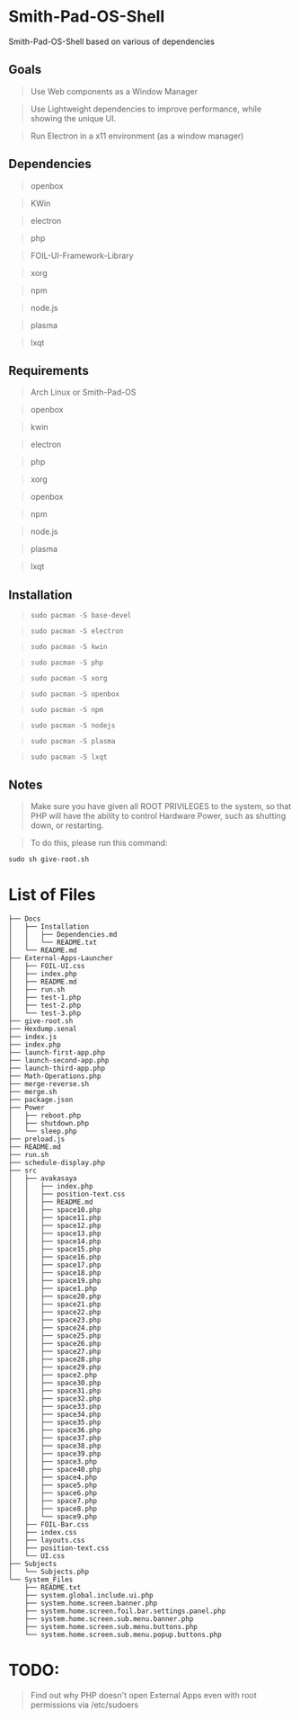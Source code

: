 # Smith-Pad-OS-Shell
Smith-Pad-OS-Shell based on various of dependencies 



## Goals 

> Use Web components as a Window Manager 

> Use Lightweight dependencies to improve performance, while showing the unique 
> UI. 


> Run Electron in a x11 environment (as a window manager)





## Dependencies

> openbox 

> KWin

> electron

> php

> FOIL-UI-Framework-Library

> xorg

> npm

> node.js

> plasma

> lxqt




## Requirements 

> Arch Linux or Smith-Pad-OS 

> openbox

> kwin

> electron

> php

> xorg 

> openbox 

> npm

> node.js

> plasma

> lxqt




## Installation 


> `sudo pacman -S base-devel`

> `sudo pacman -S electron` 

> `sudo pacman -S kwin`

> `sudo pacman -S php`

> `sudo pacman -S xorg`

> `sudo pacman -S openbox`

> `sudo pacman -S npm`

> `sudo pacman -S nodejs`

> `sudo pacman -S plasma`

> `sudo pacman -S lxqt`



## Notes 

> Make sure you have given all ROOT PRIVILEGES to the system, so that PHP 
> will have the ability to control Hardware Power, such as shutting down, 
> or restarting. 


> To do this, please run this command: 

`sudo sh give-root.sh`



# List of Files 

```shell
├── Docs
│   ├── Installation
│   │   ├── Dependencies.md
│   │   └── README.txt
│   └── README.md
├── External-Apps-Launcher
│   ├── FOIL-UI.css
│   ├── index.php
│   ├── README.md
│   ├── run.sh
│   ├── test-1.php
│   ├── test-2.php
│   └── test-3.php
├── give-root.sh
├── Hexdump.senal
├── index.js
├── index.php
├── launch-first-app.php
├── launch-second-app.php
├── launch-third-app.php
├── Math-Operations.php
├── merge-reverse.sh
├── merge.sh
├── package.json
├── Power
│   ├── reboot.php
│   ├── shutdown.php
│   └── sleep.php
├── preload.js
├── README.md
├── run.sh
├── schedule-display.php
├── src
│   ├── avakasaya
│   │   ├── index.php
│   │   ├── position-text.css
│   │   ├── README.md
│   │   ├── space10.php
│   │   ├── space11.php
│   │   ├── space12.php
│   │   ├── space13.php
│   │   ├── space14.php
│   │   ├── space15.php
│   │   ├── space16.php
│   │   ├── space17.php
│   │   ├── space18.php
│   │   ├── space19.php
│   │   ├── space1.php
│   │   ├── space20.php
│   │   ├── space21.php
│   │   ├── space22.php
│   │   ├── space23.php
│   │   ├── space24.php
│   │   ├── space25.php
│   │   ├── space26.php
│   │   ├── space27.php
│   │   ├── space28.php
│   │   ├── space29.php
│   │   ├── space2.php
│   │   ├── space30.php
│   │   ├── space31.php
│   │   ├── space32.php
│   │   ├── space33.php
│   │   ├── space34.php
│   │   ├── space35.php
│   │   ├── space36.php
│   │   ├── space37.php
│   │   ├── space38.php
│   │   ├── space39.php
│   │   ├── space3.php
│   │   ├── space40.php
│   │   ├── space4.php
│   │   ├── space5.php
│   │   ├── space6.php
│   │   ├── space7.php
│   │   ├── space8.php
│   │   └── space9.php
│   ├── FOIL-Bar.css
│   ├── index.css
│   ├── layouts.css
│   ├── position-text.css
│   └── UI.css
├── Subjects
│   └── Subjects.php
└── System_Files
    ├── README.txt
    ├── system.global.include.ui.php
    ├── system.home.screen.banner.php
    ├── system.home.screen.foil.bar.settings.panel.php
    ├── system.home.screen.sub.menu.banner.php
    ├── system.home.screen.sub.menu.buttons.php
    └── system.home.screen.sub.menu.popup.buttons.php
```


# TODO: 

> Find out why PHP doesn't open External Apps even with root permissions via /etc/sudoers
